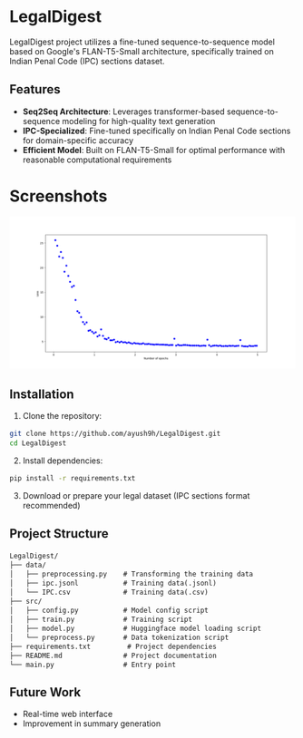 # LegalDigest

LegalDigest project utilizes a fine-tuned sequence-to-sequence model based on Google's FLAN-T5-Small architecture, specifically trained on Indian Penal Code (IPC) sections dataset.

## Features

- **Seq2Seq Architecture**: Leverages transformer-based sequence-to-sequence modeling for high-quality text generation
- **IPC-Specialized**: Fine-tuned specifically on Indian Penal Code sections for domain-specific accuracy
- **Efficient Model**: Built on FLAN-T5-Small for optimal performance with reasonable computational requirements


# Screenshots
![Loss](https://github.com/ayush9h/LegalDigest/blob/main/logs/training_loss.png)


## Installation

1. Clone the repository:
```bash
git clone https://github.com/ayush9h/LegalDigest.git
cd LegalDigest
```

2. Install dependencies:
```bash
pip install -r requirements.txt
```

3. Download or prepare your legal dataset (IPC sections format recommended)


## Project Structure

```
LegalDigest/
├── data/
│   ├── preprocessing.py    # Transforming the training data
│   ├── ipc.jsonl           # Training data(.jsonl)
│   └── IPC.csv             # Training data(.csv)
├── src/
│   ├── config.py           # Model config script
│   ├── train.py            # Training script
│   ├── model.py            # Huggingface model loading script
│   └── preprocess.py       # Data tokenization script
├── requirements.txt         # Project dependencies
├── README.md               # Project documentation
└── main.py                 # Entry point
```

## Future Work
- Real-time web interface
- Improvement in summary generation


